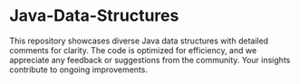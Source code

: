 # Java-Data-Structures
 This repository showcases diverse Java data structures with detailed comments for clarity. The code is optimized for efficiency, and we appreciate any feedback or suggestions from the community. Your insights contribute to ongoing improvements.
